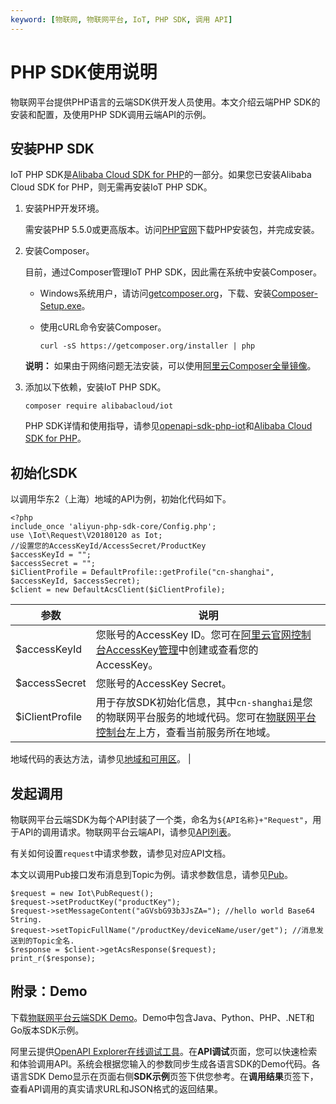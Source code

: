 ```yaml
---
keyword: [物联网, 物联网平台, IoT, PHP SDK, 调用 API]
---
```


# PHP SDK使用说明

物联网平台提供PHP语言的云端SDK供开发人员使用。本文介绍云端PHP SDK的安装和配置，及使用PHP SDK调用云端API的示例。

## 安装PHP SDK

IoT PHP SDK是[Alibaba Cloud SDK for PHP](https://github.com/aliyun/openapi-sdk-php)的一部分。如果您已安装Alibaba Cloud SDK for PHP，则无需再安装IoT PHP SDK。

1.  安装PHP开发环境。

    需安装PHP 5.5.0或更高版本。访问[PHP官网](http://www.php.net/)下载PHP安装包，并完成安装。

2.  安装Composer。

    目前，通过Composer管理IoT PHP SDK，因此需在系统中安装Composer。

    -   Windows系统用户，请访问[getcomposer.org](https://getcomposer.org/)，下载、安装[Composer-Setup.exe](https://getcomposer.org/Composer-Setup.exe)。
    -   使用cURL命令安装Composer。

        ```
        curl -sS https://getcomposer.org/installer | php
        ```

    **说明：** 如果由于网络问题无法安装，可以使用[阿里云Composer全量镜像](https://developer.aliyun.com/composer)。

3.  添加以下依赖，安装IoT PHP SDK。

    ```
    composer require alibabacloud/iot
    ```

    PHP SDK详情和使用指导，请参见[openapi-sdk-php-iot](https://github.com/aliyun/openapi-sdk-php/tree/master/src/Iot)和[Alibaba Cloud SDK for PHP](https://github.com/aliyun/openapi-sdk-php)。


## 初始化SDK

以调用华东2（上海）地域的API为例，初始化代码如下。

```
<?php
include_once 'aliyun-php-sdk-core/Config.php';
use \Iot\Request\V20180120 as Iot;
//设置您的AccessKeyId/AccessSecret/ProductKey
$accessKeyId = "";
$accessSecret = "";
$iClientProfile = DefaultProfile::getProfile("cn-shanghai", $accessKeyId, $accessSecret);
$client = new DefaultAcsClient($iClientProfile);
```

|参数|说明|
|--|--|
|$accessKeyId|您账号的AccessKey ID。您可在[阿里云官网控制台AccessKey管理](https://ak-console.aliyun.com)中创建或查看您的AccessKey。 |
|$accessSecret|您账号的AccessKey Secret。|
|$iClientProfile|用于存放SDK初始化信息，其中`cn-shanghai`是您的物联网平台服务的地域代码。您可在[物联网平台控制台](http://iot.console.aliyun.com/)左上方，查看当前服务所在地域。

地域代码的表达方法，请参见[地域和可用区]()。 |

## 发起调用

物联网平台云端SDK为每个API封装了一个类，命名为`${API名称}+"Request"`，用于API的调用请求。物联网平台云端API，请参见[API列表](/intl.zh-CN/云端开发指南/云端API参考/API列表.md)。

有关如何设置`request`中请求参数，请参见对应API文档。

本文以调用Pub接口发布消息到Topic为例。请求参数信息，请参见[Pub](/intl.zh-CN/云端开发指南/云端API参考/消息通信/Pub.md)。

```
$request = new Iot\PubRequest(); 
$request->setProductKey("productKey");
$request->setMessageContent("aGVsbG93b3JsZA="); //hello world Base64 String.
$request->setTopicFullName("/productKey/deviceName/user/get"); //消息发送到的Topic全名.
$response = $client->getAcsResponse($request);
print_r($response);
```

## 附录：Demo

下载[物联网平台云端SDK Demo](https://github.com/aliyun/iotx-api-demo)。Demo中包含Java、Python、PHP、.NET和Go版本SDK示例。

阿里云提供[OpenAPI Explorer在线调试工具](https://api.aliyun.com)。在**API调试**页面，您可以快速检索和体验调用API。系统会根据您输入的参数同步生成各语言SDK的Demo代码。各语言SDK Demo显示在页面右侧**SDK示例**页签下供您参考。在**调用结果**页签下，查看API调用的真实请求URL和JSON格式的返回结果。

